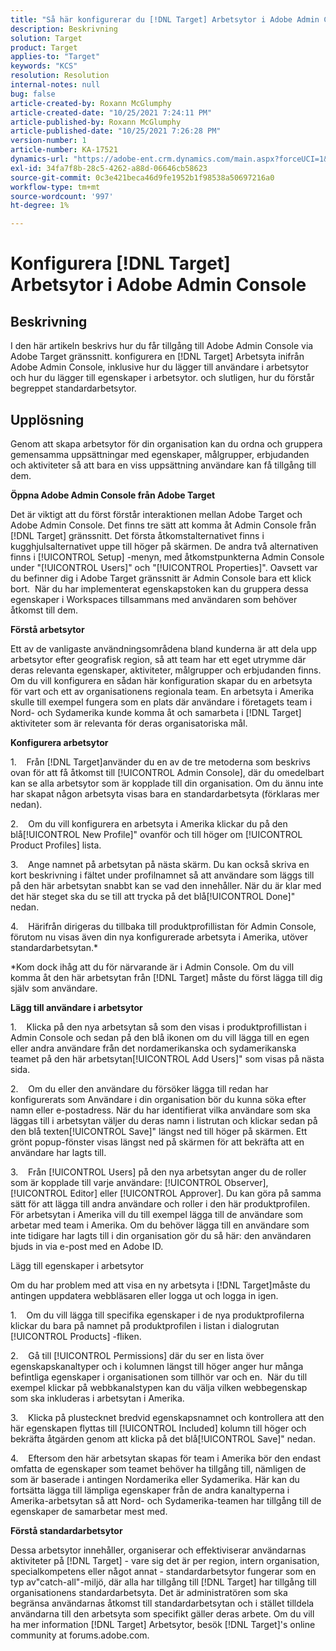 ```yaml
---
title: "Så här konfigurerar du [!DNL Target] Arbetsytor i Adobe Admin Console"
description: Beskrivning
solution: Target
product: Target
applies-to: "Target"
keywords: "KCS"
resolution: Resolution
internal-notes: null
bug: false
article-created-by: Roxann McGlumphy
article-created-date: "10/25/2021 7:24:11 PM"
article-published-by: Roxann McGlumphy
article-published-date: "10/25/2021 7:26:28 PM"
version-number: 1
article-number: KA-17521
dynamics-url: "https://adobe-ent.crm.dynamics.com/main.aspx?forceUCI=1&pagetype=entityrecord&etn=knowledgearticle&id=ff7a301f-c935-ec11-b6e6-000d3a3485ea"
exl-id: 34fa7f8b-28c5-4262-a88d-06646cb58623
source-git-commit: 0c3e421beca46d9fe1952b1f98538a50697216a0
workflow-type: tm+mt
source-wordcount: '997'
ht-degree: 1%

---
```


# Konfigurera [!DNL Target] Arbetsytor i Adobe Admin Console

## Beskrivning

I den här artikeln beskrivs hur du får tillgång till Adobe Admin Console via Adobe Target gränssnitt. konfigurera en [!DNL Target] Arbetsyta inifrån Adobe Admin Console, inklusive hur du lägger till användare i arbetsytor och hur du lägger till egenskaper i arbetsytor. och slutligen, hur du förstår begreppet standardarbetsytor.

## Upplösning


Genom att skapa arbetsytor för din organisation kan du ordna och gruppera gemensamma uppsättningar med egenskaper, målgrupper, erbjudanden och aktiviteter så att bara en viss uppsättning användare kan få tillgång till dem.

<b>Öppna Adobe Admin Console från Adobe Target</b>

Det är viktigt att du först förstår interaktionen mellan Adobe Target och Adobe Admin Console. Det finns tre sätt att komma åt Admin Console från [!DNL Target] gränssnitt. Det första åtkomstalternativet finns i kugghjulsalternativet uppe till höger på skärmen. De andra två alternativen finns i [!UICONTROL Setup] -menyn, med åtkomstpunkterna Admin Console under &quot;[!UICONTROL Users]&quot; och &quot;[!UICONTROL Properties]&quot;. Oavsett var du befinner dig i Adobe Target gränssnitt är Admin Console bara ett klick bort.  När du har implementerat egenskapstoken kan du gruppera dessa egenskaper i Workspaces tillsammans med användaren som behöver åtkomst till dem.

<b>Förstå arbetsytor</b>

Ett av de vanligaste användningsområdena bland kunderna är att dela upp arbetsytor efter geografisk region, så att team har ett eget utrymme där deras relevanta egenskaper, aktiviteter, målgrupper och erbjudanden finns. Om du vill konfigurera en sådan här konfiguration skapar du en arbetsyta för vart och ett av organisationens regionala team. En arbetsyta i Amerika skulle till exempel fungera som en plats där användare i företagets team i Nord- och Sydamerika kunde komma åt och samarbeta i [!DNL Target] aktiviteter som är relevanta för deras organisatoriska mål.

<b>Konfigurera arbetsytor</b>

1.    Från [!DNL Target]använder du en av de tre metoderna som beskrivs ovan för att få åtkomst till [!UICONTROL Admin Console], där du omedelbart kan se alla arbetsytor som är kopplade till din organisation. Om du ännu inte har skapat någon arbetsyta visas bara en standardarbetsyta (förklaras mer nedan).

2.    Om du vill konfigurera en arbetsyta i Amerika klickar du på den blå[!UICONTROL New Profile]&quot; ovanför och till höger om [!UICONTROL Product Profiles] lista.

3.    Ange namnet på arbetsytan på nästa skärm. Du kan också skriva en kort beskrivning i fältet under profilnamnet så att användare som läggs till på den här arbetsytan snabbt kan se vad den innehåller. När du är klar med det här steget ska du se till att trycka på det blå[!UICONTROL Done]&quot; nedan.

4.    Härifrån dirigeras du tillbaka till produktprofillistan för Admin Console, förutom nu visas även din nya konfigurerade arbetsyta i Amerika, utöver standardarbetsytan.\*

\*Kom dock ihåg att du för närvarande är i Admin Console. Om du vill komma åt den här arbetsytan från [!DNL Target] måste du först lägga till dig själv som användare.

<b>Lägg till användare i arbetsytor</b>

1.    Klicka på den nya arbetsytan så som den visas i produktprofillistan i Admin Console och sedan på den blå ikonen om du vill lägga till en egen eller andra användare från det nordamerikanska och sydamerikanska teamet på den här arbetsytan[!UICONTROL Add Users]&quot; som visas på nästa sida.

2.    Om du eller den användare du försöker lägga till redan har konfigurerats som Användare i din organisation bör du kunna söka efter namn eller e-postadress. När du har identifierat vilka användare som ska läggas till i arbetsytan väljer du deras namn i listrutan och klickar sedan på den blå texten[!UICONTROL Save]&quot; längst ned till höger på skärmen. Ett grönt popup-fönster visas längst ned på skärmen för att bekräfta att en användare har lagts till.

3.    Från [!UICONTROL Users] på den nya arbetsytan anger du de roller som är kopplade till varje användare: [!UICONTROL Observer], [!UICONTROL Editor] eller [!UICONTROL Approver]. Du kan göra på samma sätt för att lägga till andra användare och roller i den här produktprofilen. För arbetsytan i Amerika vill du till exempel lägga till de användare som arbetar med team i Amerika. Om du behöver lägga till en användare som inte tidigare har lagts till i din organisation gör du så här: den användaren bjuds in via e-post med en Adobe ID.

Lägg till egenskaper i arbetsytor

Om du har problem med att visa en ny arbetsyta i [!DNL Target]måste du antingen uppdatera webbläsaren eller logga ut och logga in igen.

1.    Om du vill lägga till specifika egenskaper i de nya produktprofilerna klickar du bara på namnet på produktprofilen i listan i dialogrutan [!UICONTROL Products] -fliken.

2.    Gå till [!UICONTROL Permissions] där du ser en lista över egenskapskanaltyper och i kolumnen längst till höger anger hur många befintliga egenskaper i organisationen som tillhör var och en.  När du till exempel klickar på webbkanalstypen kan du välja vilken webbegenskap som ska inkluderas i arbetsytan i Amerika.

3.    Klicka på plustecknet bredvid egenskapsnamnet och kontrollera att den här egenskapen flyttas till [!UICONTROL Included] kolumn till höger och bekräfta åtgärden genom att klicka på det blå[!UICONTROL Save]&quot; nedan.

4.    Eftersom den här arbetsytan skapas för team i Amerika bör den endast omfatta de egenskaper som teamet behöver ha tillgång till, nämligen de som är baserade i antingen Nordamerika eller Sydamerika. Här kan du fortsätta lägga till lämpliga egenskaper från de andra kanaltyperna i Amerika-arbetsytan så att Nord- och Sydamerika-teamen har tillgång till de egenskaper de samarbetar mest med.

<b>Förstå standardarbetsytor</b>

Dessa arbetsytor innehåller, organiserar och effektiviserar användarnas aktiviteter på [!DNL Target] - vare sig det är per region, intern organisation, specialkompetens eller något annat - standardarbetsytor fungerar som en typ av&quot;catch-all&quot;-miljö, där alla har tillgång till [!DNL Target] har tillgång till organisationens standardarbetsyta. Det är administratören som ska begränsa användarnas åtkomst till standardarbetsytan och i stället tilldela användarna till den arbetsyta som specifikt gäller deras arbete. Om du vill ha mer information [!DNL Target] Arbetsytor, besök [!DNL Target]&#39;s online community at forums.adobe.com.
